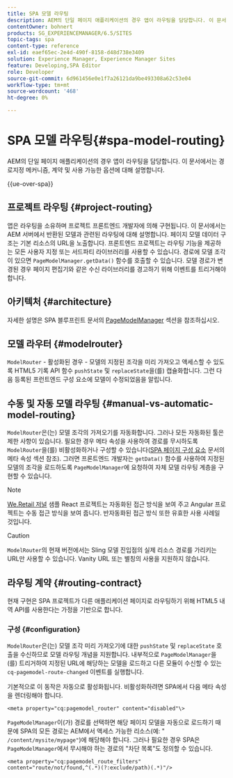 ```yaml
---
title: SPA 모델 라우팅
description: AEM의 단일 페이지 애플리케이션의 경우 앱이 라우팅을 담당합니다. 이 문서에서는 경로지정 메커니즘, 계약 및 사용 가능한 옵션에 대해 설명합니다.
contentOwner: bohnert
products: SG_EXPERIENCEMANAGER/6.5/SITES
topic-tags: spa
content-type: reference
exl-id: eaef65ec-2e4d-490f-8158-d48d738e3409
solution: Experience Manager, Experience Manager Sites
feature: Developing,SPA Editor
role: Developer
source-git-commit: 6d961456e0e1f7a26121da9be493308a62c53e04
workflow-type: tm+mt
source-wordcount: '468'
ht-degree: 0%

---
```



# SPA 모델 라우팅{#spa-model-routing}

AEM의 단일 페이지 애플리케이션의 경우 앱이 라우팅을 담당합니다. 이 문서에서는 경로지정 메커니즘, 계약 및 사용 가능한 옵션에 대해 설명합니다.

{{ue-over-spa}}

## 프로젝트 라우팅 {#project-routing}

앱은 라우팅을 소유하며 프로젝트 프론트엔드 개발자에 의해 구현됩니다. 이 문서에서는 AEM 서버에서 반환된 모델과 관련된 라우팅에 대해 설명합니다. 페이지 모델 데이터 구조는 기본 리소스의 URL을 노출합니다. 프론트엔드 프로젝트는 라우팅 기능을 제공하는 모든 사용자 지정 또는 서드파티 라이브러리를 사용할 수 있습니다. 경로에 모델 조각이 있으면 `PageModelManager.getData()` 함수를 호출할 수 있습니다. 모델 경로가 변경된 경우 페이지 편집기와 같은 수신 라이브러리를 경고하기 위해 이벤트를 트리거해야 합니다.

## 아키텍처 {#architecture}

자세한 설명은 SPA 블루프린트 문서의 [PageModelManager](/help/sites-developing/spa-blueprint.md#pagemodelmanager) 섹션을 참조하십시오.

## 모델 라우터 {#modelrouter}

`ModelRouter` - 활성화된 경우 - 모델의 지정된 조각을 미리 가져오고 액세스할 수 있도록 HTML5 기록 API 함수 `pushState` 및 `replaceState`을(를) 캡슐화합니다. 그런 다음 등록된 프런트엔드 구성 요소에 모델이 수정되었음을 알립니다.

## 수동 및 자동 모델 라우팅 {#manual-vs-automatic-model-routing}

`ModelRouter`은(는) 모델 조각의 가져오기를 자동화합니다. 그러나 모든 자동화된 툴은 제한 사항이 있습니다. 필요한 경우 메타 속성을 사용하여 경로를 무시하도록 `ModelRouter`을(를) 비활성화하거나 구성할 수 있습니다([SPA 페이지 구성 요소](/help/sites-developing/spa-page-component.md) 문서의 메타 속성 섹션 참조). 그러면 프론트엔드 개발자는 `getData()` 함수를 사용하여 지정된 모델의 조각을 로드하도록 `PageModelManager`에 요청하여 자체 모델 라우팅 계층을 구현할 수 있습니다.

>[!NOTE]
>
>[We.Retail 저널](https://github.com/adobe/aem-sample-we-retail-journal) 샘플 React 프로젝트는 자동화된 접근 방식을 보여 주고 Angular 프로젝트는 수동 접근 방식을 보여 줍니다. 반자동화된 접근 방식 또한 유효한 사용 사례일 것입니다.

>[!CAUTION]
>
>`ModelRouter`의 현재 버전에서는 Sling 모델 진입점의 실제 리소스 경로를 가리키는 URL만 사용할 수 있습니다. Vanity URL 또는 별칭의 사용을 지원하지 않습니다.

## 라우팅 계약 {#routing-contract}

현재 구현은 SPA 프로젝트가 다른 애플리케이션 페이지로 라우팅하기 위해 HTML5 내역 API를 사용한다는 가정을 기반으로 합니다.

### 구성 {#configuration}

`ModelRouter`은(는) 모델 조각 미리 가져오기에 대한 `pushState` 및 `replaceState` 호출을 수신하므로 모델 라우팅 개념을 지원합니다. 내부적으로 `PageModelManager`을(를) 트리거하여 지정된 URL에 해당하는 모델을 로드하고 다른 모듈이 수신할 수 있는 `cq-pagemodel-route-changed` 이벤트를 실행합니다.

기본적으로 이 동작은 자동으로 활성화됩니다. 비활성화하려면 SPA에서 다음 메타 속성을 렌더링해야 합니다.

```
<meta property="cq:pagemodel_router" content="disabled"\>
```

`PageModelManager`이(가) 경로를 선택하면 해당 페이지 모델을 자동으로 로드하기 때문에 SPA의 모든 경로는 AEM에서 액세스 가능한 리소스(예: &quot; `/content/mysite/mypage"`)에 해당해야 합니다. 그러나 필요한 경우 SPA은 `PageModelManager`에서 무시해야 하는 경로의 &quot;차단 목록&quot;도 정의할 수 있습니다.

```
<meta property="cq:pagemodel_route_filters" content="route/not/found,^(.*)(?:exclude/path)(.*)"/>
```
